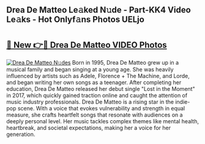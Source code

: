 ## Drea De Matteo Le𝚊ked N𝚞de - Part-KK4 Video Le𝚊ks - Hot Onlyf𝚊ns Photos UELjo

# <h2><a href="http://ab4446.deff.icu/?id=Drea+De+Matteo">🔗 New 👉🔴 Drea De Matteo VIDEO Photos</a></h2>

[![Drea De Matteo N𝚞des](https://i.imgur.com/rIISA9y.gif)](http://ab4446.deff.icu/?id=Drea+De+Matteo)
Born in 1995, Drea De Matteo grew up in a musical family and began singing at a young age. She was heavily influenced by artists such as Adele, Florence + The Machine, and Lorde, and began writing her own songs as a teenager. After completing her education, Drea De Matteo released her debut single "Lost in the Moment" in 2017, which quickly gained traction online and caught the attention of music industry professionals. Drea De Matteo is a rising star in the indie-pop scene. With a voice that evokes vulnerability and strength in equal measure, she crafts heartfelt songs that resonate with audiences on a deeply personal level. Her music tackles complex themes like mental health, heartbreak, and societal expectations, making her a voice for her generation.
